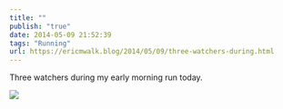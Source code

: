 ```yaml
---
title: ""
publish: "true"
date: 2014-05-09 21:52:39
tags: "Running"
url: https://ericmwalk.blog/2014/05/09/three-watchers-during.html
---
```


Three watchers during my early morning run today.

![](https://ericmwalk.blog/uploads/2022/519868fb5e.jpg)